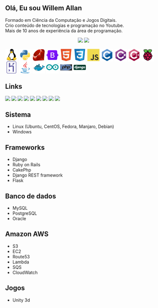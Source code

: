 ## Olá, Eu sou Willem Allan 

<p>Formado em Ciência da Computação e Jogos Digitais.<BR>
Crio conteúdo de tecnologias e programação no Youtube.<BR>
Mais de 10 anos de experiência da área de programação.</p>
  
<div align="center">
  <img height="180em" src="https://github-readme-stats.vercel.app/api?username=wiskton&show_icons=true&theme=dracula&include_all_commits=true&count_private=false"/>
  <img height="180em" src="https://github-readme-stats.vercel.app/api/top-langs/?username=wiskton&layout=compact&langs_count=7&theme=dracula"/>
</div>

<div style="display: inline_block"><br>
  <img align="center" alt="Wiskton-linux" height="40" width="40" src="https://raw.githubusercontent.com/devicons/devicon/master/icons/linux/linux-original.svg">
  <img align="center" alt="Wiskton-Python" height="40" width="40" src="https://raw.githubusercontent.com/devicons/devicon/master/icons/python/python-original.svg">
  <img align="center" alt="Wiskton-Ruby" height="40" width="40" src="https://raw.githubusercontent.com/devicons/devicon/master/icons/ruby/ruby-original.svg">
  <img align="center" alt="Wiskton-Bootstrap" height="40" width="40" src="https://github.com/devicons/devicon/blob/master/icons/bootstrap/bootstrap-original.svg">
  <img align="center" alt="Wiskton-HTML5" height="40" width="40" src="https://raw.githubusercontent.com/devicons/devicon/master/icons/html5/html5-original.svg">
  <img align="center" alt="Wiskton-CSS3" height="40" width="40" src="https://raw.githubusercontent.com/devicons/devicon/master/icons/css3/css3-original.svg">
  <img align="center" alt="Wiskton-JavaScript" height="40" width="40" src="https://raw.githubusercontent.com/devicons/devicon/master/icons/javascript/javascript-original.svg">
  <img align="center" alt="Wiskton-c" height="40" width="40" src="https://raw.githubusercontent.com/devicons/devicon/master/icons/c/c-original.svg">
  <img align="center" alt="Wiskton-Csharp" height="40" width="40" src="https://raw.githubusercontent.com/devicons/devicon/master/icons/csharp/csharp-original.svg">
  <img align="center" alt="Wiskton-C++" height="40" width="40" src="https://raw.githubusercontent.com/devicons/devicon/master/icons/cplusplus/cplusplus-original.svg">
  <img align="center" alt="Wiskton-raspberrypi" height="40" width="40" src="https://raw.githubusercontent.com/devicons/devicon/master/icons/raspberrypi/raspberrypi-original.svg">
  <img align="center" alt="Wiskton-Heroku" height="40" width="40" src="https://github.com/devicons/devicon/blob/master/icons/heroku/heroku-original.svg">
  <img align="center" alt="Wiskton-Java" height="40" width="40" src="https://raw.githubusercontent.com/devicons/devicon/master/icons/java/java-original.svg">
  <img align="center" alt="Wiskton-docker" height="40" width="40" src="https://github.com/devicons/devicon/blob/master/icons/docker/docker-original.svg">
  <img align="center" alt="Wiskton-arduino" height="40" width="40" src="https://github.com/devicons/devicon/blob/master/icons/arduino/arduino-original.svg">
  <img align="center" alt="Wiskton-PHP" height="40" width="40" src="https://raw.githubusercontent.com/devicons/devicon/master/icons/php/php-original.svg">
  <img align="center" alt="Wiskton-django" height="40" width="40" src="https://github.com/devicons/devicon/blob/master/icons/django/django-original.svg">
  
</div>
  
## Links 

<div> 
  <a href="https://willemallan.com.br" target="_blank"><img src="https://img.shields.io/badge/Site-orange?style=for-the-badge&logo=site&logoColor=white" target="_blank"></a> 
  <a href="https://linktr.ee/wiskton" target="_blank"><img src="https://img.shields.io/badge/Linktr-green?style=for-the-badge&logo=linktr&logoColor=white" target="_blank"></a> 
  <a href="https://www.youtube.com/wiskton" target="_blank"><img src="https://img.shields.io/badge/YouTube-FF0000?style=for-the-badge&logo=youtube&logoColor=white" target="_blank"></a> 
  <a href="https://www.youtube.com/channel/UCsz1LhbGTSEdjt0fJTJSU_w" target="_blank"><img src="https://img.shields.io/badge/YouTubeDev-F76806?style=for-the-badge&logo=youtube&logoColor=white" target="_blank"></a>
  <a href="https://instagram.com/wiskton" target="_blank"><img src="https://img.shields.io/badge/-Instagram-%23E4405F?style=for-the-badge&logo=instagram&logoColor=white" target="_blank"></a>
 	<a href="http://twitch.com/wiskton" target="_blank"><img src="https://img.shields.io/badge/Twitch-9146FF?style=for-the-badge&logo=twitch&logoColor=white" target="_blank"></a>
 	<a href="http://twitter.com/wiskton" target="_blank"><img src="https://img.shields.io/badge/Twitter-1DA1F2?style=for-the-badge&logo=twitter&logoColor=white" target="_blank"></a>
  <a href="https://www.linkedin.com/in/willemallan/" target="_blank"><img src="https://img.shields.io/badge/-LinkedIn-%230077B5?style=for-the-badge&logo=linkedin&logoColor=white" target="_blank"></a> 
  <a href = "mailto:willemarf@gmail.com"><img src="https://img.shields.io/badge/-Gmail-%23333?style=for-the-badge&logo=gmail&logoColor=white" target="_blank"></a>
 
</div>

## Sistema

- Linux (Ubuntu, CentOS, Fedora, Manjaro, Debian)
- Windows

## Frameworks

- Django
- Ruby on Rails
- CakePhp
- Django REST framework
- Flask

## Banco de dados

- MySQL
- PostgreSQL
- Oracle

## Amazon AWS 

- S3
- EC2 
- Route53
- Lambda 
- SQS
- CloudWatch

## Jogos

- Unity 3d

<!--
**wiskton/wiskton** is a ✨ _special_ ✨ repository because its `README.md` (this file) appears on your GitHub profile.

Here are some ideas to get you started:

- 🔭 I’m currently working on Bild/Vitta
- 🌱 I’m currently learning ...
- 👯 I’m looking to collaborate on ...
- 🤔 I’m looking for help with ...
- 💬 Ask me about ...
- 📫 How to reach me: ...
- 😄 Pronouns: ...
- ⚡ Fun fact: ...
-->
